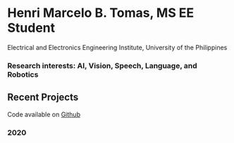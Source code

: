 # Henri Marcelo B. Tomas, MS EE Student
Electrical and Electronics Engineering Institute, University of the Philippines

### Research interests: AI, Vision, Speech, Language, and Robotics


## Recent Projects
Code available on [Github](https://github.com/henritomas)

### 2020